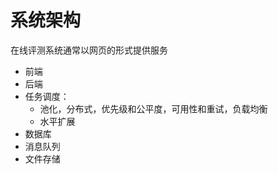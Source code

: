 # 系统架构

在线评测系统通常以网页的形式提供服务

- 前端
- 后端
- 任务调度：
  - 池化，分布式，优先级和公平度，可用性和重试，负载均衡
  - 水平扩展
- 数据库
- 消息队列
- 文件存储
